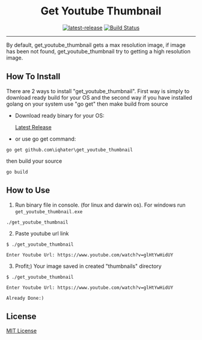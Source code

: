 
<h1 align="center">Get Youtube Thumbnail</h1>
<div align="center">
<a href="https://github.com/iqhater/get-youtube-thumbnail/releases/tag/v1.0.0">
<img src="https://img.shields.io/badge/Latest%20Release-v1.0.0-73C0E7.svg?style=flat-square" alt="latest-release"></a>
<a href='https://semaphoreci.com/iqhater/get-youtube-thumbnail'> <img src='https://semaphoreci.com/api/v1/iqhater/get-youtube-thumbnail/branches/master/badge.svg' alt='Build Status'></a>
<!-- <a href="https://codecov.io/">
<img src="https://img.shields.io/scrutinizer/coverage/g/filp/whoops.svg?style=flat-square" alt="code-coverage"></a> -->
</div>
<hr>

By default, get_youtube_thumbnail gets a max resolution image, if image has been not found, get_youtube_thumbnail try to getting a high resolution image.


## How To Install

There are 2 ways to install "get_youtube_thumbnail". First way is simply to download ready build for your OS and the second way if you have installed golang on your system use "go get" then make build from source 

- Download ready binary for your OS:

     [Latest Release](https://github.com/iqhater/get-youtube-thumbnail/releases/tag/v1.0.0)
     <!-- https://github.com/goreleaser/goreleaser/releases/tag/v0.45.1 -->

 - or use go get command:
```
go get github.com\iqhater\get_youtube_thumbnail
```
then build your source
```
go build
```
 

## How to Use

1. Run binary file in console. (for linux and darwin os). For windows run `get_youtube_thumbnail.exe`
```
./get_youtube_thumbnail
```
2. Paste youtube url link
```
$ ./get_youtube_thumbnail

Enter Youtube Url: https://www.youtube.com/watch?v=glHtYwHidUY
```
3. Profit;) Your image saved in created "thumbnails" directory
```
$ ./get_youtube_thumbnail

Enter Youtube Url: https://www.youtube.com/watch?v=glHtYwHidUY

Already Done:)
```

## License

[MIT License](LICENSE)